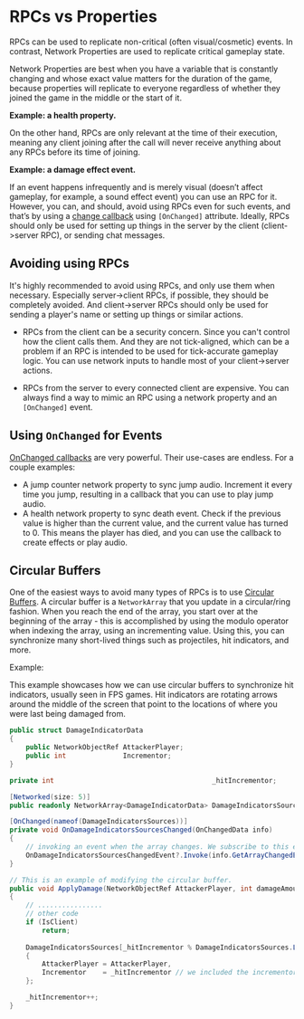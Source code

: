 # RPCs vs Properties

RPCs can be used to replicate non-critical (often visual/cosmetic) events. In contrast, Network Properties are used to replicate critical gameplay state.

Network Properties are best when you have a variable that is constantly changing and whose exact value matters for the duration of the game, because properties will replicate to everyone regardless of whether they joined the game in the middle or the start of it.

**Example: a health property.**

On the other hand, RPCs are only relevant at the time of their execution, meaning any client joining after the call will never receive anything about any RPCs before its time of joining.

**Example: a damage effect event.**

If an event happens infrequently and is merely visual (doesn’t affect gameplay, for example, a sound effect event) you can use an RPC for it. However, you can, and should, avoid using RPCs even for such events, and that’s by using a [change callback](change-callback.md) using `[OnChanged]` attribute. Ideally, RPCs should only be used for setting up things in the server by the client (client->server RPC), or sending chat messages.

## Avoiding using RPCs

It's highly recommended to avoid using RPCs, and only use them when necessary. Especially server->client RPCs, if possible, they should be completely avoided. And client->server RPCs should only be used for sending a player's name or setting up things or similar actions.

- RPCs from the client can be a security concern. Since you can't control how the client calls them. And they are not tick-aligned, which can be a problem if an RPC is intended to be used for tick-accurate gameplay logic. You can use network inputs to handle most of your client->server actions. 

- RPCs from the server to every connected client are expensive. You can always find a way to mimic an RPC using a network property and an `[OnChanged]` event.

## Using `OnChanged` for Events

[OnChanged callbacks](change-callback.md) are very powerful. Their use-cases are endless. For a couple examples:

- A jump counter network property to sync jump audio. Increment it every time you jump, resulting in a callback that you can use to play jump audio.
- A health network property to sync death event. Check if the previous value is higher than the current value, and the current value has turned to 0. This means the player has died, and you can use the callback to create effects or play audio.

## Circular Buffers

One of the easiest ways to avoid many types of RPCs is to use [Circular Buffers](https://en.wikipedia.org/wiki/Circular_buffer). A circular buffer is a `NetworkArray` that you update in a circular/ring fashion. When you reach the end of the array, you start over at the beginning of the array - this is accomplished by using the modulo operator when indexing the array, using an incrementing value. Using this, you can synchronize many short-lived things such as projectiles, hit indicators, and more.

Example:

This example showcases how we can use circular buffers to synchronize hit indicators, usually seen in FPS games. Hit indicators are rotating arrows around the middle of the screen that point to the locations of where you were last being damaged from.

```cs
public struct DamageIndicatorData
{
    public NetworkObjectRef AttackerPlayer;
    public int              Incrementor;
}

private int                                       _hitIncrementor;

[Networked(size: 5)]
public readonly NetworkArray<DamageIndicatorData> DamageIndicatorsSources = new NetworkArray<DamageIndicatorData>(5);

[OnChanged(nameof(DamageIndicatorsSources))]
private void OnDamageIndicatorsSourcesChanged(OnChangedData info)
{
    // invoking an event when the array changes. We subscribe to this event in a UI script to show the damage indicators and fade them overtime. 
    OnDamageIndicatorsSourcesChangedEvent?.Invoke(info.GetArrayChangedElementIndex());
}

// This is an example of modifying the circular buffer.
public void ApplyDamage(NetworkObjectRef AttackerPlayer, int damageAmount)
{
    // ................
    // other code
    if (IsClient)
        return;
    
    DamageIndicatorsSources[_hitIncrementor % DamageIndicatorsSources.Length] = new DamageIndicatorData()
    {
        AttackerPlayer = AttackerPlayer,
        Incrementor    = _hitIncrementor // we included the incrementor variable as part of the struct to force the OnChanged callback to fire again if the same attacker player was assigned.
    };

    _hitIncrementor++;
}


```